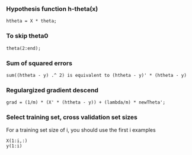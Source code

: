 ### Hypothesis function h-theta(x)
```
htheta = X * theta;
```

### To skip theta0
```
theta(2:end);
```

### Sum of squared errors

```
sum((htheta - y) .^ 2) is equivalent to (htheta - y)' * (htheta - y)
```

### Regulargized gradient descend

```
grad = (1/m) * (X' * (htheta - y)) + (lambda/m) * newTheta';
```

### Select training set, cross validation set sizes

For a training set size of i, you should use the first i examples

```
X(1:i,:)
y(1:i)
```

